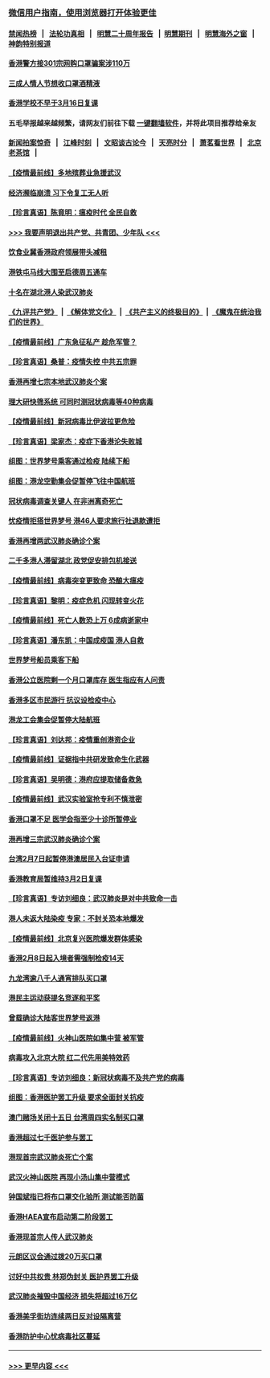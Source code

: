 ### [微信用户指南，使用浏览器打开体验更佳](https://github.com/gfw-breaker/banned-news1/blob/master/indexes/wechat-guide.md?t=0)
#### [禁闻热榜](热点新闻.md?t=0)  &nbsp;&nbsp;|&nbsp;&nbsp; [法轮功真相](https://github.com/gfw-breaker/truth/blob/master/README.md?t=0) &nbsp;&nbsp;|&nbsp;&nbsp; [明慧二十周年报告](https://github.com/gfw-breaker/mh-reports/blob/master/README.md?t=0) &nbsp;&nbsp;|&nbsp;&nbsp;[明慧期刊](https://github.com/gfw-breaker/mh-qikan) &nbsp;&nbsp;|&nbsp;&nbsp; [明慧海外之窗](https://github.com/gfw-breaker/mh-news/blob/master/README.md?t=0) &nbsp;&nbsp;|&nbsp;&nbsp; [神韵特别报道](https://github.com/gfw-breaker/mh-news/blob/master/shenyun.md?t=0)
#### [香港警方接301宗网购口罩骗案涉110万](../pages/nsc415/n11867572.md?t=02141411) 
#### [三成人情人节想收口罩酒精液](../pages/nsc415/n11867523.md?t=02141411) 
#### [香港学校不早于3月16日复课](../pages/nsc415/n11867498.md?t=02141411) 
#### 五毛举报越来越频繁，请网友们前往下载 [一键翻墙软件](https://github.com/gfw-breaker/ssr-accounts)，并将此项目推荐给亲友
#### [新闻拍案惊奇](https://github.com/gfw-breaker/banned-news1/blob/master/pages/link4.md) &nbsp;&nbsp;|&nbsp;&nbsp; [江峰时刻](https://github.com/gfw-breaker/banned-news1/blob/master/pages/link4.md) &nbsp;&nbsp;|&nbsp;&nbsp; [文昭谈古论今](https://github.com/gfw-breaker/banned-news1/blob/master/pages/link4.md) &nbsp;&nbsp;|&nbsp;&nbsp; [天亮时分](https://github.com/gfw-breaker/banned-news1/blob/master/pages/link4.md) &nbsp;&nbsp;|&nbsp;&nbsp; [萧茗看世界](https://github.com/gfw-breaker/banned-news1/blob/master/pages/link4.md) &nbsp;&nbsp;|&nbsp;&nbsp; [北京老茶馆](https://github.com/gfw-breaker/banned-news1/blob/master/pages/link4.md) &nbsp;&nbsp;|&nbsp;&nbsp; 
#### [【疫情最前线】多地殡葬业急援武汉](../pages/nsc415/n11866914.md?t=02141411) 
#### [经济濒临崩溃 习下令复工无人听](../pages/nsc415/n11867269.md?t=02141411) 
#### [【珍言真语】陈竟明：瘟疫时代 全民自救](../pages/nsc415/n11866765.md?t=02141411) 
#### [>>> 我要声明退出共产党、共青团、少年队 <<<](https://github.com/begood0513/goodnews/blob/master/quit/letter.md) 
#### [饮食业冀香港政府领展带头减租](../pages/nsc415/n11864876.md?t=02141411) 
#### [港铁屯马线大围至启德周五通车](../pages/nsc415/n11864842.md?t=02141411) 
#### [十名在湖北港人染武汉肺炎](../pages/nsc415/n11864807.md?t=02141411) 
#### [《九评共产党》](https://github.com/begood0513/9ping.md/blob/master/README.md) &nbsp;|&nbsp; [《解体党文化》](../../../../jtdwh.md/blob/master/README.md)  &nbsp;|&nbsp; [《共产主义的终极目的》](../../../../gczydzjmd.md/blob/master/README.md) &nbsp;|&nbsp; [《魔鬼在统治我们的世界》](../../../../mgztzwmdsj.md/blob/master/README.md) 
#### [【疫情最前线】广东急征私产 趁危军管？](../pages/nsc415/n11864205.md?t=02141411) 
#### [【珍言真语】桑普：疫情失控 中共五宗罪](../pages/nsc415/n11864157.md?t=02141411) 
#### [香港再增七宗本地武汉肺炎个案](../pages/nsc415/n11862405.md?t=02141411) 
#### [理大研快筛系统 可同时测冠状病毒等40种病毒](../pages/nsc415/n11862376.md?t=02141411) 
#### [【疫情最前线】新冠病毒比伊波拉更危险](../pages/nsc415/n11862199.md?t=02141411) 
#### [【珍言真语】梁家杰：疫症下香港沦失败城](../pages/nsc415/n11861588.md?t=02141411) 
#### [组图：世界梦号乘客通过检疫 陆续下船](../pages/nsc415/n11858302.md?t=02141411) 
#### [组图：港龙空勤集会促暂停飞往中国航班](../pages/nsc415/n11858190.md?t=02141411) 
#### [冠状病毒调查关键人 在非洲离奇死亡](../pages/nsc415/n11859798.md?t=02141411) 
#### [忧疫情拒搭世界梦号 港46人要求旅行社退款遭拒](../pages/nsc415/n11859849.md?t=02141411) 
#### [香港再增两武汉肺炎确诊个案](../pages/nsc415/n11859833.md?t=02141411) 
#### [二千多港人滞留湖北 政党促安排包机接送](../pages/nsc415/n11859831.md?t=02141411) 
#### [【疫情最前线】病毒突变更致命 恐酿大瘟疫](../pages/nsc415/n11859604.md?t=02141411) 
#### [【珍言真语】黎明：疫症危机 闪现转变火花](../pages/nsc415/n11859199.md?t=02141411) 
#### [【疫情最前线】死亡人数恐上万 6成病逝家中](../pages/nsc415/n11856687.md?t=02141411) 
#### [【珍言真语】潘东凯：中国成疫国 港人自救](../pages/nsc415/n11856962.md?t=02141411) 
#### [世界梦号船员乘客下船](../pages/nsc415/n11856883.md?t=02141411) 
#### [香港公立医院剩一个月口罩库存 医生指应有人问责](../pages/nsc415/n11856875.md?t=02141411) 
#### [香港多区市民游行 抗议设检疫中心](../pages/nsc415/n11856866.md?t=02141411) 
#### [港龙工会集会促暂停大陆航班](../pages/nsc415/n11856840.md?t=02141411) 
#### [【珍言真语】刘达邦：疫情重创港资企业](../pages/nsc415/n11854274.md?t=02141411) 
#### [【疫情最前线】证据指中共研发致命生化武器](../pages/nsc415/n11853087.md?t=02141411) 
#### [【珍言真语】吴明德：港府应提取储备救急](../pages/nsc415/n11852734.md?t=02141411) 
#### [【疫情最前线】武汉实验室抢专利不慎泄密](../pages/nsc415/n11850310.md?t=02141411) 
#### [香港口罩不足 医学会指至少十诊所暂停业](../pages/nsc415/n11850301.md?t=02141411) 
#### [港再增三宗武汉肺炎确诊个案](../pages/nsc415/n11850328.md?t=02141411) 
#### [台湾2月7日起暂停港澳居民入台证申请](../pages/nsc415/n11850304.md?t=02141411) 
#### [香港教育局暂维持3月2日复课](../pages/nsc415/n11850260.md?t=02141411) 
#### [【珍言真语】专访刘细良：武汉肺炎是对中共致命一击](../pages/nsc415/n11849934.md?t=02141411) 
#### [港人未返大陆染疫 专家：不封关恐本地爆发](../pages/nsc415/n11848021.md?t=02141411) 
#### [【疫情最前线】北京复兴医院爆发群体感染](../pages/nsc415/n11847626.md?t=02141411) 
#### [香港2月8日起入境者需强制检疫14天](../pages/nsc415/n11847658.md?t=02141411) 
#### [九龙湾逾八千人通宵排队买口罩](../pages/nsc415/n11847647.md?t=02141411) 
#### [港民主运动获提名竞逐和平奖](../pages/nsc415/n11847633.md?t=02141411) 
#### [曾载确诊大陆客世界梦号返港](../pages/nsc415/n11847608.md?t=02141411) 
#### [【疫情最前线】火神山医院如集中营 被军管](../pages/nsc415/n11847524.md?t=02141411) 
#### [病毒攻入北京大院 红二代先用美特效药](../pages/nsc415/n11847427.md?t=02141411) 
#### [【珍言真语】专访刘细良：新冠状病毒不及共产党的病毒](../pages/nsc415/n11847164.md?t=02141411) 
#### [组图：香港医护罢工升级 要求全面封关抗疫](../pages/nsc415/n11844107.md?t=02141411) 
#### [澳门赌场关闭十五日 台湾周四实名制买口罩](../pages/nsc415/n11845083.md?t=02141411) 
#### [香港超过七千医护参与罢工](../pages/nsc415/n11845051.md?t=02141411) 
#### [港现首宗武汉肺炎死亡个案](../pages/nsc415/n11844998.md?t=02141411) 
#### [武汉火神山医院 再现小汤山集中营模式](../pages/nsc415/n11844763.md?t=02141411) 
#### [钟国斌指已将布口罩交化验所 测试能否防菌](../pages/nsc415/n11842783.md?t=02141411) 
#### [香港HAEA宣布启动第二阶段罢工](../pages/nsc415/n11842723.md?t=02141411) 
#### [香港现首宗人传人武汉肺炎](../pages/nsc415/n11842766.md?t=02141411) 
#### [元朗区议会通过拨20万买口罩](../pages/nsc415/n11842754.md?t=02141411) 
#### [讨好中共权贵 林郑伪封关 医护界罢工升级](../pages/nsc415/n11842359.md?t=02141411) 
#### [武汉肺炎摧毁中国经济 损失将超过16万亿](../pages/nsc415/n11839723.md?t=02141411) 
#### [香港美孚街坊连续两日反对设隔离营](../pages/nsc415/n11839962.md?t=02141411) 
#### [香港防护中心忧病毒社区蔓延](../pages/nsc415/n11839933.md?t=02141411) 

----
#### [ >>> 更早内容 <<< ](../indexes/nsc415-earlier.md)
